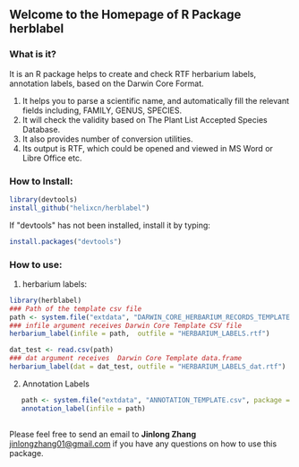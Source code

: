 ## Welcome to the Homepage of R Package herblabel

### What is it?

It is an R package helps to create and check RTF herbarium labels, annotation labels, based on the Darwin Core Format. 
1. It helps you to parse a scientific name, and automatically fill the relevant fields including, FAMILY, GENUS, SPECIES. 
2. It will check the validity based on The Plant List Accepted Species Database. 
3. It also provides number of conversion utilities.
4. Its output is RTF, which could be opened and viewed in MS Word or Libre Office etc.

### How to Install: 

```R
library(devtools)
install_github("helixcn/herblabel")
```

If "devtools" has not been installed, install it by typing: 

```R
install.packages("devtools")
```

### How to use: 
1. herbarium labels:
```R
library(herblabel)
### Path of the template csv file
path <- system.file("extdata", "DARWIN_CORE_HERBARIUM_RECORDS_TEMPLATE.csv", package = "herblabel")
### infile argument receives Darwin Core Template CSV file
herbarium_label(infile = path,  outfile = "HERBARIUM_LABELS.rtf")

dat_test <- read.csv(path)
### dat argument receives  Darwin Core Template data.frame 
herbarium_label(dat = dat_test, outfile = "HERBARIUM_LABELS_dat.rtf")
```
2. Annotation Labels
```R
   path <- system.file("extdata", "ANNOTATION_TEMPLATE.csv", package = "herblabel")
   annotation_label(infile = path)
   
```
Please feel free to send an email to **Jinlong Zhang** <jinlongzhang01@gmail.com> if you have any questions on how to use this package.
